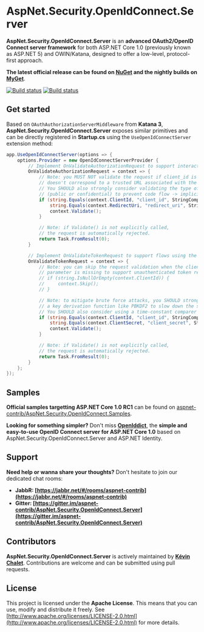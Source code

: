 AspNet.Security.OpenIdConnect.Server
==================================

**AspNet.Security.OpenIdConnect.Server** is an **advanced OAuth2/OpenID Connect server framework** for both ASP.NET Core 1.0 (previously known as ASP.NET 5) and OWIN/Katana, designed to offer a low-level, protocol-first approach.

**The latest official release can be found on [NuGet](https://www.nuget.org/packages/AspNet.Security.OpenIdConnect.Server) and the nightly builds on [MyGet](https://www.myget.org/gallery/aspnet-contrib)**.

[![Build status](https://ci.appveyor.com/api/projects/status/tyenw4ffs00j4sav/branch/release?svg=true)](https://ci.appveyor.com/project/aspnet-contrib/aspnet-security-openidconnect-server/branch/release)
[![Build status](https://travis-ci.org/aspnet-contrib/AspNet.Security.OpenIdConnect.Server.svg?branch=release)](https://travis-ci.org/aspnet-contrib/AspNet.Security.OpenIdConnect.Server)

## Get started

Based on `OAuthAuthorizationServerMiddleware` from **Katana 3**, **AspNet.Security.OpenIdConnect.Server** exposes similar primitives and can be directly registered in **Startup.cs** using the `UseOpenIdConnectServer` extension method:

```csharp
app.UseOpenIdConnectServer(options => {
    options.Provider = new OpenIdConnectServerProvider {
        // Implement OnValidateAuthorizationRequest to support interactive flows (code/implicit/hybrid).
        OnValidateAuthorizationRequest = context => {
            // Note: you MUST NOT validate the request if client_id is invalid or if redirect_uri
            // doesn't correspond to a trusted URL associated with the client application.
            // You SHOULD also strongly consider validating the type of the client application
            // (public or confidential) to prevent code flow -> implicit flow downgrade attacks.
            if (string.Equals(context.ClientId, "client_id", StringComparison.Ordinal) &&
                string.Equals(context.RedirectUri, "redirect_uri", StringComparison.Ordinal)) {
                context.Validate();
            }

            // Note: if Validate() is not explicitly called,
            // the request is automatically rejected.
            return Task.FromResult(0);
        }

        // Implement OnValidateTokenRequest to support flows using the token endpoint.
        OnValidateTokenRequest = context => {
            // Note: you can skip the request validation when the client_id
            // parameter is missing to support unauthenticated token requests.
            // if (string.IsNullOrEmpty(context.ClientId)) {
            //     context.Skip();
            // }

            // Note: to mitigate brute force attacks, you SHOULD strongly consider applying
            // a key derivation function like PBKDF2 to slow down the secret validation process.
            // You SHOULD also consider using a time-constant comparer to prevent timing attacks.
            if (string.Equals(context.ClientId, "client_id", StringComparison.Ordinal) &&
                string.Equals(context.ClientSecret, "client_secret", StringComparison.Ordinal)) {
                context.Validate();
            }

            // Note: if Validate() is not explicitly called,
            // the request is automatically rejected.
            return Task.FromResult(0);
        }
    };
});
```

## Samples

**Official samples targetting ASP.NET Core 1.0 RC1** can be found on [aspnet-contrib/AspNet.Security.OpenIdConnect.Samples](https://github.com/aspnet-contrib/AspNet.Security.OpenIdConnect.Samples).

**Looking for something simpler?** Don't miss **[OpenIddict](https://github.com/openiddict/core)**, the **simple and easy-to-use OpenID Connect server for ASP.NET Core 1.0** based on AspNet.Security.OpenIdConnect.Server and ASP.NET Identity.

## Support

**Need help or wanna share your thoughts?** Don't hesitate to join our dedicated chat rooms:

- **JabbR: [https://jabbr.net/#/rooms/aspnet-contrib](https://jabbr.net/#/rooms/aspnet-contrib)**
- **Gitter: [https://gitter.im/aspnet-contrib/AspNet.Security.OpenIdConnect.Server](https://gitter.im/aspnet-contrib/AspNet.Security.OpenIdConnect.Server)**

## Contributors

**AspNet.Security.OpenIdConnect.Server** is actively maintained by **[Kévin Chalet](https://github.com/PinpointTownes)**. Contributions are welcome and can be submitted using pull requests.

## License

This project is licensed under the **Apache License**. This means that you can use, modify and distribute it freely. See [http://www.apache.org/licenses/LICENSE-2.0.html](http://www.apache.org/licenses/LICENSE-2.0.html) for more details.